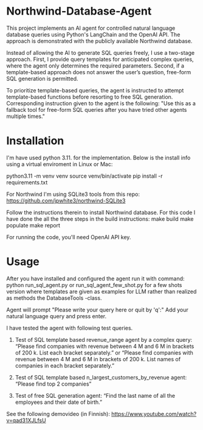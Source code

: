 # Northwind-Database-Agent

This project implements an AI agent for controlled natural language database queries using Python's LangChain and the OpenAI API. The approach is demonstrated with the publicly available Northwind database.

Instead of allowing the AI to generate SQL queries freely, I use a two-stage approach. First, I provide query templates for anticipated complex queries, where the agent only determines the required parameters. Second, if a template-based approach does not answer the user’s question, free-form SQL generation is permitted.

To prioritize template-based queries, the agent is instructed to attempt template-based functions before resorting to free SQL generation. Corresponding instruction given to the agent is the following: "Use this as a fallback tool for free-form SQL queries after you have tried other agents multiple times."


# Installation

I'm have used python 3.11. for the implementation. Below is the install info using a virtual enviroment in Linux or Mac:

python3.11 -m venv venv
source venv/bin/activate
pip install -r requirements.txt

For Northwind I'm using SQLite3 tools from this repo:
https://github.com/jpwhite3/northwind-SQLite3

Follow the instructions therein to install Northwind database. For this code I have done the all the three steps in the build instructions:
make build 
make populate
make report

For running the	code, you'll need OpenAI API key.

# Usage

After you have installed and configured the agent run it with command:
python run_sql_agent.py or run_sql_agent_few_shot.py for a few shots version where templates are given as examples for LLM rather than realized as methods the DatabaseTools -class.

Agent will prompt "Please write your query here or quit by 'q':"
Add your natural language query and press enter. 

I have tested the agent with following test queries.

1) Test of SQL template based revenue_range agent by a complex query:
“Please find companies with revenue between 4 M and 6 M in brackets of 200 k. List each bracket separately.”
or
“Please find companies with revenue between 4 M and 6 M in brackets of 200 k. List names of companies in each bracket separately.”

2) Test of SQL template based n_largest_customers_by_revenue agent:
“Please find top 2 companies”

3) Test of free SQL generation agent:
“Find the last name of all the employees and their date of birth.”

See the following demovideo (in Finnish): https://www.youtube.com/watch?v=qad31XJLfsU
